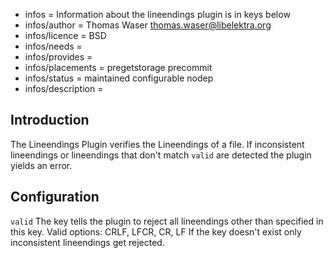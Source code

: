 - infos = Information about the lineendings plugin is in keys below
- infos/author = Thomas Waser <thomas.waser@libelektra.org>
- infos/licence = BSD
- infos/needs =
- infos/provides = 
- infos/placements = pregetstorage precommit
- infos/status = maintained configurable nodep
- infos/description =

## Introduction ##

The Lineendings Plugin verifies the Lineendings of a file.
If inconsistent lineendings or lineendings that don't match `valid` are detected the plugin yields an error.

## Configuration ##

`valid` 
The key tells the plugin to reject all lineendings other than specified in this key. Valid options: CRLF, LFCR, CR, LF
If the key doesn't exist only inconsistent lineendings get rejected. 

